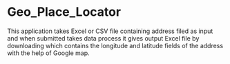 # Geo_Place_Locator
This application takes Excel or CSV file containing address filed as input and when submitted takes data process it gives output Excel file by downloading which contains the longitude and latitude fields of the address with the help of Google map.
